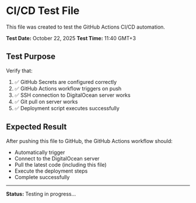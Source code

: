 # CI/CD Test File

This file was created to test the GitHub Actions CI/CD automation.

**Test Date:** October 22, 2025
**Test Time:** 11:40 GMT+3

## Test Purpose

Verify that:
1. ✅ GitHub Secrets are configured correctly
2. ✅ GitHub Actions workflow triggers on push
3. ✅ SSH connection to DigitalOcean server works
4. ✅ Git pull on server works
5. ✅ Deployment script executes successfully

## Expected Result

After pushing this file to GitHub, the GitHub Actions workflow should:
- Automatically trigger
- Connect to the DigitalOcean server
- Pull the latest code (including this file)
- Execute the deployment steps
- Complete successfully

---

**Status:** Testing in progress...

